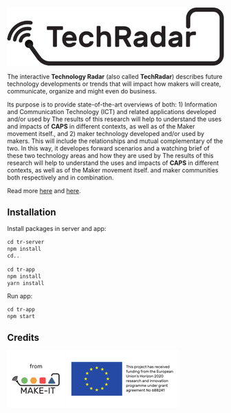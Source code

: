 ![](tr-app/img/techradar_logo_100.png)

The interactive <strong>Technology Radar</strong> (also called <strong>TechRadar</strong>) describes future technology developments or trends that will impact how makers will create, communicate, organize and might even do business.

Its purpose is to provide state-of-the-art overviews of both: 1) Information and Communication Technology (ICT) and related applications developed and/or used by The results of this research will help to understand the uses and impacts of <strong>CAPS</strong> in different contexts, as well as of the Maker movement itself., and 2) maker technology developed and/or used by makers. This will include the relationships and mutual complementary of the two. In this way, it developes forward scenarios and a watching brief of these two technology areas and how they are used by The results of this research will help to understand the uses and impacts of <strong>CAPS</strong> in different contexts, as well as of the Maker movement itself. and maker communities both respectively and in combination.

Read more [here](http://make-it.io/deliverables/d5-1-report-on-mapping-of-ict-and-maker-technology-and-its-use/) and [here](http://make-it.io/deliverables/d5-2-report-on-forward-scenarios-of-technology-developments-and-technology-use/).

## Installation

Install packages in server and app:

```
cd tr-server
npm install
cd..

cd tr-app
npm install
yarn install
```

Run app:

```
cd tr-app
npm start
```

## Credits

[![](tr-app/img/from_30.png)](https://ec.europa.eu/digital-agenda/en/news/22-new-caps-projects-horizon-2020)
